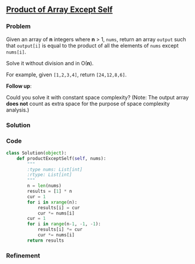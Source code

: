 ## [Product of Array Except Self](https://leetcode.com/problems/product-of-array-except-self/)

### Problem

Given an array of __n__ integers where __n__ > 1, `nums`, return an array `output` such that `output[i]` is equal to the product of all the elements of `nums` except `nums[i]`.

Solve it without division and in O(__n__).

For example, given `[1,2,3,4]`, return `[24,12,8,6]`.

__Follow up__:

Could you solve it with constant space complexity? (Note: The output array __does not__ count as extra space for the purpose of space complexity analysis.)

### Solution


### Code

``` Python
class Solution(object):
    def productExceptSelf(self, nums):
        """
        :type nums: List[int]
        :rtype: List[int]
        """
        n = len(nums)
        results = [1] * n
        cur = 1
        for i in xrange(n):
            results[i] = cur
            cur *= nums[i]
        cur = 1
        for i in range(n-1, -1, -1):
            results[i] *= cur
            cur *= nums[i]
        return results
```

### Refinement

